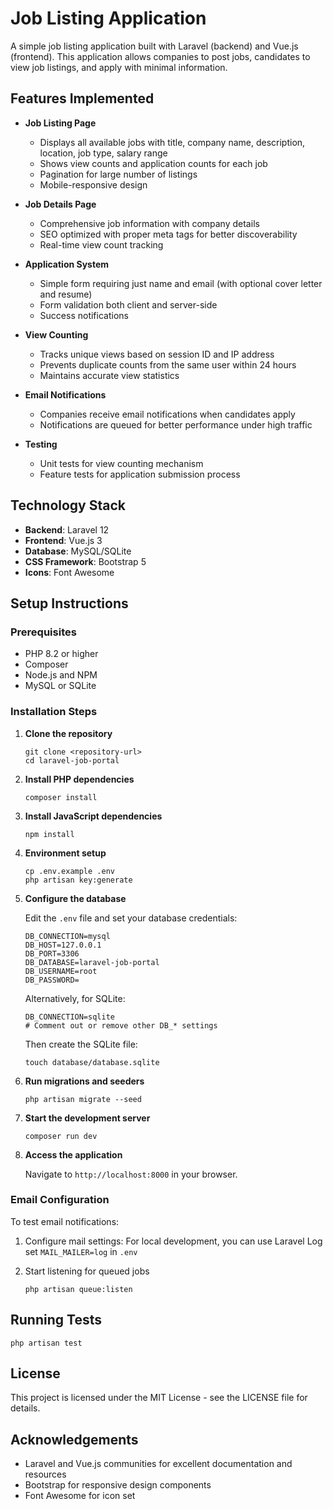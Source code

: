 # Job Listing Application

A simple job listing application built with Laravel (backend) and Vue.js (frontend). This application allows companies to post jobs, candidates to view job listings, and apply with minimal information.

## Features Implemented

-   **Job Listing Page**

    -   Displays all available jobs with title, company name, description, location, job type, salary range
    -   Shows view counts and application counts for each job
    -   Pagination for large number of listings
    -   Mobile-responsive design

-   **Job Details Page**

    -   Comprehensive job information with company details
    -   SEO optimized with proper meta tags for better discoverability
    -   Real-time view count tracking

-   **Application System**

    -   Simple form requiring just name and email (with optional cover letter and resume)
    -   Form validation both client and server-side
    -   Success notifications

-   **View Counting**

    -   Tracks unique views based on session ID and IP address
    -   Prevents duplicate counts from the same user within 24 hours
    -   Maintains accurate view statistics

-   **Email Notifications**

    -   Companies receive email notifications when candidates apply
    -   Notifications are queued for better performance under high traffic

-   **Testing**
    -   Unit tests for view counting mechanism
    -   Feature tests for application submission process

## Technology Stack

-   **Backend**: Laravel 12
-   **Frontend**: Vue.js 3
-   **Database**: MySQL/SQLite
-   **CSS Framework**: Bootstrap 5
-   **Icons**: Font Awesome

## Setup Instructions

### Prerequisites

-   PHP 8.2 or higher
-   Composer
-   Node.js and NPM
-   MySQL or SQLite

### Installation Steps

1. **Clone the repository**

    ```
    git clone <repository-url>
    cd laravel-job-portal
    ```

2. **Install PHP dependencies**

    ```
    composer install
    ```

3. **Install JavaScript dependencies**

    ```
    npm install
    ```

4. **Environment setup**

    ```
    cp .env.example .env
    php artisan key:generate
    ```

5. **Configure the database**

    Edit the `.env` file and set your database credentials:

    ```
    DB_CONNECTION=mysql
    DB_HOST=127.0.0.1
    DB_PORT=3306
    DB_DATABASE=laravel-job-portal
    DB_USERNAME=root
    DB_PASSWORD=
    ```

    Alternatively, for SQLite:

    ```
    DB_CONNECTION=sqlite
    # Comment out or remove other DB_* settings
    ```

    Then create the SQLite file:

    ```
    touch database/database.sqlite
    ```

6. **Run migrations and seeders**

    ```
    php artisan migrate --seed
    ```

7. **Start the development server**

    ```
    composer run dev
    ```

8. **Access the application**

    Navigate to `http://localhost:8000` in your browser.

### Email Configuration

To test email notifications:

1. Configure mail settings: For local development, you can use Laravel Log set `MAIL_MAILER=log` in `.env`

2. Start listening for queued jobs

    ```
    php artisan queue:listen
    ```

## Running Tests

```
php artisan test
```

## License

This project is licensed under the MIT License - see the LICENSE file for details.

## Acknowledgements

-   Laravel and Vue.js communities for excellent documentation and resources
-   Bootstrap for responsive design components
-   Font Awesome for icon set
